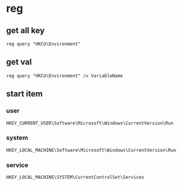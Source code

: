 # reg

## get all key
```
reg query "HKCU\Environment"
```

## get val
```
reg query "HKCU\Environment" /v VariableName
```


## start item

### user
```
HKEY_CURRENT_USER\Software\Microsoft\Windows\CurrentVersion\Run
```

### system
```
HKEY_LOCAL_MACHINE\Software\Microsoft\Windows\CurrentVersion\Run
```

### service
```
HKEY_LOCAL_MACHINE\SYSTEM\CurrentControlSet\Services
```
